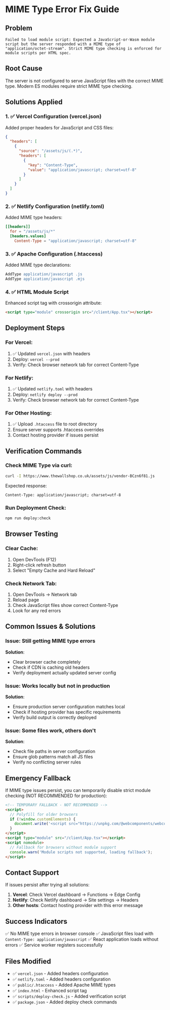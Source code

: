 # MIME Type Error Fix Guide

## Problem
```
Failed to load module script: Expected a JavaScript-or-Wasm module script but the server responded with a MIME type of "application/octet-stream". Strict MIME type checking is enforced for module scripts per HTML spec.
```

## Root Cause
The server is not configured to serve JavaScript files with the correct MIME type. Modern ES modules require strict MIME type checking.

## Solutions Applied

### 1. ✅ Vercel Configuration (vercel.json)
Added proper headers for JavaScript and CSS files:
```json
{
  "headers": [
    {
      "source": "/assets/js/(.*)",
      "headers": [
        {
          "key": "Content-Type",
          "value": "application/javascript; charset=utf-8"
        }
      ]
    }
  ]
}
```

### 2. ✅ Netlify Configuration (netlify.toml)
Added MIME type headers:
```toml
[[headers]]
  for = "/assets/js/*"
  [headers.values]
    Content-Type = "application/javascript; charset=utf-8"
```

### 3. ✅ Apache Configuration (.htaccess)
Added MIME type declarations:
```apache
AddType application/javascript .js
AddType application/javascript .mjs
```

### 4. ✅ HTML Module Script
Enhanced script tag with crossorigin attribute:
```html
<script type="module" crossorigin src="/client/App.tsx"></script>
```

## Deployment Steps

### For Vercel:
1. ✅ Updated `vercel.json` with headers
2. Deploy: `vercel --prod`
3. Verify: Check browser network tab for correct Content-Type

### For Netlify:
1. ✅ Updated `netlify.toml` with headers
2. Deploy: `netlify deploy --prod`
3. Verify: Check browser network tab for correct Content-Type

### For Other Hosting:
1. ✅ Upload `.htaccess` file to root directory
2. Ensure server supports .htaccess overrides
3. Contact hosting provider if issues persist

## Verification Commands

### Check MIME Type via curl:
```bash
curl -I https://www.thewallshop.co.uk/assets/js/vendor-BCzn6f81.js
```

Expected response:
```
Content-Type: application/javascript; charset=utf-8
```

### Run Deployment Check:
```bash
npm run deploy:check
```

## Browser Testing

### Clear Cache:
1. Open DevTools (F12)
2. Right-click refresh button
3. Select "Empty Cache and Hard Reload"

### Check Network Tab:
1. Open DevTools → Network tab
2. Reload page
3. Check JavaScript files show correct Content-Type
4. Look for any red errors

## Common Issues & Solutions

### Issue: Still getting MIME type errors
**Solution**: 
- Clear browser cache completely
- Check if CDN is caching old headers
- Verify deployment actually updated server config

### Issue: Works locally but not in production
**Solution**:
- Ensure production server configuration matches local
- Check if hosting provider has specific requirements
- Verify build output is correctly deployed

### Issue: Some files work, others don't
**Solution**:
- Check file paths in server configuration
- Ensure glob patterns match all JS files
- Verify no conflicting server rules

## Emergency Fallback

If MIME type issues persist, you can temporarily disable strict module checking (NOT RECOMMENDED for production):

```html
<!-- TEMPORARY FALLBACK - NOT RECOMMENDED -->
<script>
  // Polyfill for older browsers
  if (!window.customElements) {
    document.write('<script src="https://unpkg.com/@webcomponents/webcomponentsjs@2/webcomponents-loader.js"><\/script>');
  }
</script>
<script type="module" src="/client/App.tsx"></script>
<script nomodule>
  // Fallback for browsers without module support
  console.warn('Module scripts not supported, loading fallback');
</script>
```

## Contact Support

If issues persist after trying all solutions:

1. **Vercel**: Check Vercel dashboard → Functions → Edge Config
2. **Netlify**: Check Netlify dashboard → Site settings → Headers
3. **Other hosts**: Contact hosting provider with this error message

## Success Indicators

✅ No MIME type errors in browser console
✅ JavaScript files load with `Content-Type: application/javascript`
✅ React application loads without errors
✅ Service worker registers successfully

## Files Modified

- ✅ `vercel.json` - Added headers configuration
- ✅ `netlify.toml` - Added headers configuration  
- ✅ `public/.htaccess` - Added Apache MIME types
- ✅ `index.html` - Enhanced script tag
- ✅ `scripts/deploy-check.js` - Added verification script
- ✅ `package.json` - Added deploy check commands